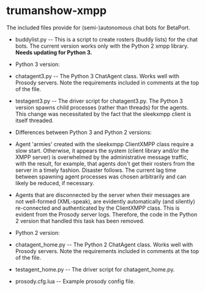# trumanshow-xmpp

The included files provide for (semi-)autonomous chat bots for BetaPort.

* buddylist.py -- This is a script to create rosters (buddy lists) for the chat bots. The current version works only with the Python 2 xmpp library. **Needs updating for Python 3.**

* Python 3 version:
 * chatagent3.py -- The Python 3 ChatAgent class. Works well with Prosody servers. Note the requirements included in comments at the top of the file.
 * testagent3.py -- The driver script for chatagent3.py. The Python 3 version spawns child processes (rather than threads) for the agents. This change was necessitated by the fact that the sleekxmpp client is itself threaded.

* Differences between Python 3 and Python 2 versions:
 * Agent 'armies' created with the sleekxmpp ClientXMPP class require a slow start. Otherwise, it appears the system (client library and/or the XMPP server) is overwhelmed by the administrative message traffic, with the result, for example, that agents don't get their rosters from the server in a timely fashion. Disaster follows. The current lag time between spawning agent processes was chosen arbitrarily and can likely be reduced, if necessary.
 * Agents that are disconnected by the server when their messages are not well-formed (XML-speak), are evidently automatically (and silently) re-connected and authenticated by the ClientXMPP class. This is evident from the Prosody server logs. Therefore, the code in the Python 2 version that handled this task has been removed.

* Python 2 version:
 * chatagent_home.py -- The Python 2 ChatAgent class. Works well with Prosody servers. Note the requirements included in comments at the top of the file.
 * testagent_home.py -- The driver script for chatagent_home.py.
 * prosody.cfg.lua -- Example prosody config file.
